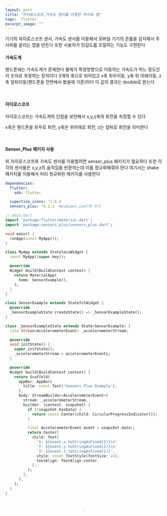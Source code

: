 ```yaml
---
layout: post
title: "자이로스코프,가속도 센서를 이용한 주사위 앱"
tags:  flutter
excerpt_image: ""
---
```


기기의 자이로스코프 센서, 가속도 센서를 이용해서 모바일 기기의 흔듦을 감지해서 주사위를 굴리는 앱을 만든다 또한 사용자가 민감도를 조절하는 기능도 구현한다

#### 가속도계

핸드폰에는 가속도계가 존재한다 물체가 특정방향으로 이동하는 가속도가 어느 정도인지 숫자로 측정하는 장치이다 3개의 축으로 되어있고 x축 좌우이동, y축 위 아래이동, z축 앞뒤이동(핸드폰을 전면에서 봤을때 기준)이다 이 값의 결과는 double로 받는다

&nbsp;

#### 자이로스코프

자이로스코프는 가속도계의 단점을 보안해서 x,y,z축의 회전을 측정할 수 있다 

x축은 핸드폰을 좌우로 회전, y축은 위아래로 회전, z는 앞뒤로 회전을 의미한다

&nbsp;

#### Sensor_Plus 패키지 사용

위 자이로스코프와 가속도 센서를 이용할려면 sensor_plus 패키지가 필요하다 또한 각각의 센서들은 x,y,z의 움직임을 반환하는데 이를 정규화해줘야 한다 여기서는 shake 패키지를 이용해서 미리 정규화된 패키지를 사용한다

``` yaml
dependencies:
  flutter:
    sdk: flutter

  cupertino_icons: ^1.0.8
  sensors_plus: ^6.1.1  #pubspec.yaml에 추가
```

``` dart
// main.dart
import 'package:flutter/material.dart';
import 'package:sensors_plus/sensors_plus.dart';

void main() {
  runApp(const MyApp());
}

class MyApp extends StatelessWidget {
  const MyApp({super.key});

  @override
  Widget build(BuildContext context) {
    return MaterialApp(
      home: SensorExample(),
    );
  }
}

class SensorExample extends StatefulWidget {
  @override
  _SensorExampleState createState() => _SensorExampleState();
}

class _SensorExampleState extends State<SensorExample> {
  late Stream<AccelerometerEvent> _accelerometerStream;

  @override
  void initState() {
    super.initState();
    _accelerometerStream = accelerometerEvents;
  }

  @override
  Widget build(BuildContext context) {
    return Scaffold(
      appBar: AppBar(
        title: const Text('Sensors Plus Example'),
      ),
      body: StreamBuilder<AccelerometerEvent>(
        stream: _accelerometerStream,
        builder: (context, snapshot) {
          if (!snapshot.hasData) {
            return const Center(child: CircularProgressIndicator());
          }

          final AccelerometerEvent event = snapshot.data!;
          return Center(
            child: Text(
              'X: ${event.x.toStringAsFixed(2)}\n'
              'Y: ${event.y.toStringAsFixed(2)}\n'
              'Z: ${event.z.toStringAsFixed(2)}',
              style: const TextStyle(fontSize: 24),
              textAlign: TextAlign.center,
            ),
          );
        },
      ),
    );
  }
}
```

&nbsp;

<center>
<img src="https://github.com/user-attachments/assets/8d54e9dc-dce4-4b1c-bed5-9db601090d89" style="zoom:20%;">
</center>

